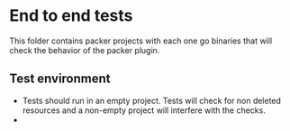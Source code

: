 # End to end tests

This folder contains packer projects with each one go binaries that will check the behavior of the packer plugin.

## Test environment

- Tests should run in an empty project. Tests will check for non deleted resources and a non-empty project will interfere with the checks.
- 

